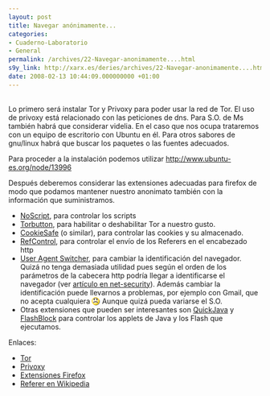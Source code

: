 ```yaml
---
layout: post
title: Navegar anónimamente...
categories:
- Cuaderno-Laboratorio
- General
permalink: /archives/22-Navegar-anonimamente....html
s9y_link: http://xarx.es/deries/archives/22-Navegar-anonimamente....html
date: 2008-02-13 10:44:09.000000000 +01:00
---
```

<br />
Lo primero será instalar Tor y Privoxy para poder usar la red de Tor. El uso de privoxy está relacionado con las peticiones de dns. Para S.O. de Ms también habrá que considerar videlia. En el caso que nos ocupa trataremos con un equipo de escritorio con Ubuntu en él. Para otros sabores de gnu/linux habrá que buscar los paquetes o las fuentes adecuados.<p>Para proceder a la instalación podemos utilizar <a href="http://www.ubuntu-es.org/node/13996" title="Instalar Tor y Privoxy en Ubuntu">http://www.ubuntu-es.org/node/13996</a></p><p>Después deberemos considerar las extensiones adecuadas para firefox de modo que podamos mantener nuestro anonimato también con la información que suministramos.</p><p /><ul><li><a href="http://noscript.net/">NoScript</a>, para controlar los scripts</li><li><a href="https://addons.mozilla.org/firefox/2275/">Torbutton</a>, para habilitar o deshabilitar Tor a nuestro gusto.</li><li><a href="https://addons.mozilla.org/es-ES/firefox/addon/2497">CookieSafe</a> (o similar), para controlar las cookies y su almacenado.</li><li><a href="https://addons.mozilla.org/es-ES/firefox/addon/953">RefControl</a>, para controlar el envío de los Referers en el encabezado http</li><li><a href="https://addons.mozilla.org/es-ES/firefox/addon/59">User Agent Switcher</a>, para cambiar la identificación del navegador. Quizá no tenga demasiada utilidad pues según el orden de los parámetros de la cabecera http podría llegar a identificarse el navegador (ver <a href="http://www.net-security.org/dl/articles/browser_ident.pdf" title="Identificación de Navegadores">artículo en net-security</a>). Además cambiar la identificación puede llevarnos a problemas, por ejemplo con Gmail, que no acepta cualquiera <img src="/images/sad.png" alt=":-(" style="display: inline; vertical-align: bottom;" class="emoticon" /> Aunque quizá pueda variarse el S.O.</li><li>Otras extensiones que pueden ser interesantes son <a href="https://addons.mozilla.org/firefox/1237/">QuickJava</a> y <a href="https://addons.mozilla.org/firefox/433/">FlashBlock</a> para controlar los applets de Java y los Flash que ejecutamos.<br /> </li></ul><p>Enlaces:</p><ul><li><a href="http://www.torproject.org/index.html.es">Tor</a></li><li><a href="http://www.privoxy.org/">Privoxy</a></li><li><a href="https://addons.mozilla.org/es-ES/firefox/">Extensiones Firefox</a></li><li><a href="http://en.wikipedia.org/wiki/Referer">Referer en Wikipedia</a></li></ul>
